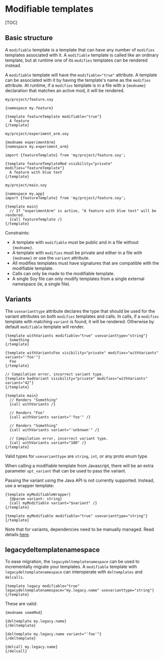 # Modifiable templates

[TOC]

## Basic structure

A `modifiable` template is a template that can have any number of `modifies`
templates associated with it. A `modifiable` template is called like an ordinary
template, but at runtime one of its `modifies` templates can be rendered
instead.

A `modifiable` template will have the `modifiable="true"` attribute. A template
can be associated with it by having the template's name as the `modifies`
attribute. At runtime, if a `modifies` template is in a file with a `{modname}`
declaration that matches an active mod, it will be rendered.

`my/project/feature.soy`

```soy
{namespace my.feature}

{template featureTemplate modifiable="true"}
  A feature
{/template}
```

`my/project/experiment_arm.soy`

```soy
{modname experimentArm}
{namespace my.experiment_arm}

import {featureTemplate} from 'my/project/feature.soy';

{template featureTemplateMod visibility="private" modifies="featureTemplate"}
  A feature with blue text
{/template}
```

`my/project/main.soy`

```soy
{namespace my.app}
import {featureTemplate} from 'my/project/feature.soy';

{template main}
  // If "experimentArm" is active, "A feature with blue text" will be rendered.
  {call featureTemplate /}
{/template}
```

Constraints:

*   A template with `modifiable` must be public and in a file without
    `{modname}`.
*   A template with `modifies` must be private and either in a file with
    `{modname}` or use the `variant` attribute.
*   All modifies templates must have signatures that are compatible with the
    modifiable template.
*   Calls can only be made to the modifiable template.
*   A single Soy file can only modify templates from a single external namespace
    (ie, a single file).

## Variants

The `usevarianttype` attribute declares the type that should be used for the
variant attributes on both `modifies` templates and calls. In calls, if a
`modifies` template with matching `variant` is found, it will be rendered.
Otherwise by default `modifiable` template will render.

```soy
{template withVariants modifiable="true" usevarianttype="string"}
  Something
{/template}

{template withVariantsFoo visibility="private" modifies="withVariants" variant="'foo'"}
  Foo
{/template}

// Compilation error, incorrect variant type.
{template badVariant visibility="private" modifies="withVariants" variant="42"}
{/template}

{template main}
  // Renders "Something"
  {call withVariants /}

  // Renders "Foo"
  {call withVariants variant="'foo'" /}

  // Renders "Something"
  {call withVariants variant="'unknown'" /}

  // Compilation error, incorrect variant type.
  {call withVariants variant="100" /}
{/template}
```

Valid types for `usevarianttype` are `string`, `int`, or any proto enum type.

When calling a modifiable template from Javascript, there will be an extra
parameter `opt_variant` that can be used to pass the variant.

Passing the variant using the Java API is not currently supported. Instead, use
a wrapper template:

```
{template myModifiableWrapper}
  {@param variant: string}
  {call myModifiable variant="$variant" /}
{/template}

{template myModifiable modifiable="true" usevarianttype="string"}
{/template}
```

Note that for variants, dependencies need to be manually managed. Read details
[here](http://go/soy/dev/conditional-code-loading.md#loading-variants).

## legacydeltemplatenamespace

To ease migration, the `legacydeltemplatenamespace` can be used to incrementally
migrate your templates. A `modifiable` template with
`legacydeltemplatenamespace` can interoperate with `deltemplates` and
`delcalls`.

```soy
{template legacy modifiable="true" legacydeltemplatenamespace="my.legacy.name" usevarianttype="string"}
{/template}
```

These are valid:

```soy
{modname someMod}

{deltemplate my.legacy.name}
{/deltemplate}

{deltemplate my.legacy.name variant="'foo'"}
{/deltemplate}

{delcall my.legacy.name}
{/delcall}
```
